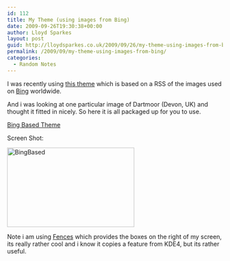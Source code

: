 ```yaml
---
id: 112
title: My Theme (using images from Bing)
date: 2009-09-26T19:30:38+00:00
author: Lloyd Sparkes
layout: post
guid: http://lloydsparkes.co.uk/2009/09/26/my-theme-using-images-from-bing/
permalink: /2009/09/my-theme-using-images-from-bing/
categories:
  - Random Notes
---
```

I was recently using [this theme](http://www.makeuseof.com/tag/how-to-set-a-bing-wallpaper-desktop-slideshow-in-windows-7/) which is based on a RSS of the images used on [Bing](http://bing.com/) worldwide.

And i was looking at one particular image of Dartmoor (Devon, UK) and thought it fitted in nicely. So here it is all packaged up for you to use. 

[Bing Based Theme](http://blog.lloydsparkes.co.uk/files/BingBased.themepack) 

Screen Shot:

[<img style="border-bottom: 0px; border-left: 0px; display: inline; border-top: 0px; border-right: 0px" title="BingBased" border="0" alt="BingBased" src="http://blog.lloydsparkes.co.uk/wp-content/uploads/2009/09/BingBased_thumb.jpg" width="297" height="186" />](http://blog.lloydsparkes.co.uk/wp-content/uploads/2009/09/BingBased.jpg) 

Note i am using [Fences](http://www.stardock.com/products/fences/) which provides the boxes on the right of my screen, its really rather cool and i know it copies a feature from KDE4, but its rather useful.